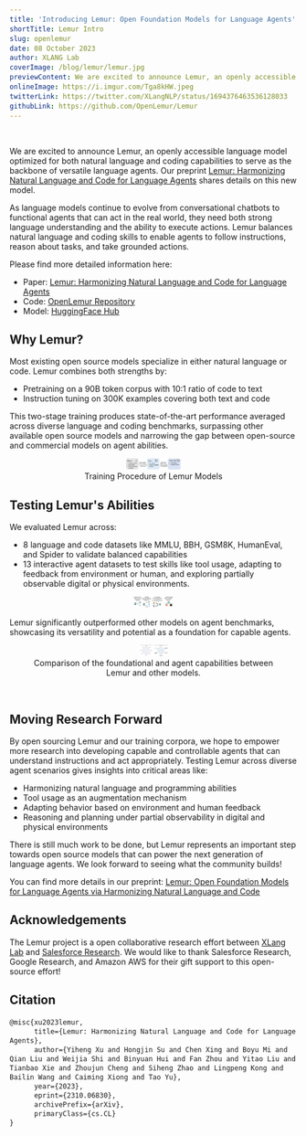 ```yaml
---
title: 'Introducing Lemur: Open Foundation Models for Language Agents'
shortTitle: Lemur Intro
slug: openlemur
date: 08 October 2023
author: XLANG Lab
coverImage: /blog/lemur/lemur.jpg
previewContent: We are excited to announce Lemur, an openly accessible language model optimized for both natural language and coding capabilities to serve as the backbone of versatile language agents.
onlineImage: https://i.imgur.com/Tga8kHW.jpeg
twitterLink: https://twitter.com/XLangNLP/status/1694376463536128033
githubLink: https://github.com/OpenLemur/Lemur
---
```


<br>

We are excited to announce Lemur, an openly accessible language model optimized for both natural language and coding capabilities to serve as the backbone of versatile language agents. Our preprint [Lemur: Harmonizing Natural Language and Code for Language Agents](https://arxiv.org/abs/2310.06830) shares details on this new model.

As language models continue to evolve from conversational chatbots to functional agents that can act in the real world, they need both strong language understanding and the ability to execute actions. Lemur balances natural language and coding skills to enable agents to follow instructions, reason about tasks, and take grounded actions.

Please find more detailed information here:

- Paper: [Lemur: Harmonizing Natural Language and Code for Language Agents](https://arxiv.org/abs/2310.06830)
- Code: [OpenLemur Repository ](https://github.com/OpenLemur/Lemur)
- Model: [HuggingFace Hub](https://huggingface.co/OpenLemur)

## Why Lemur?
Most existing open source models specialize in either natural language or code. Lemur combines both strengths by:

- Pretraining on a 90B token corpus with 10:1 ratio of code to text
- Instruction tuning on 300K examples covering both text and code

This two-stage training produces state-of-the-art performance averaged across diverse language and coding benchmarks, surpassing other available open source models and narrowing the gap between open-source and commercial models on agent abilities.

<figure style="text-align: center;">  
  <img src="/blog/lemur/pipeline.png" height=20>  
  <figcaption style="text-align: center;">Training Procedure of Lemur Models</figcaption>  
</figure>  

## Testing Lemur's Abilities
We evaluated Lemur across:
- 8 language and code datasets like MMLU, BBH, GSM8K, HumanEval, and Spider to validate balanced capabilities
- 13 interactive agent datasets to test skills like tool usage, adapting to feedback from environment or human, and exploring partially observable digital or physical environments.

<figure style="text-align: center;">  
  <img src="/blog/lemur/agent-skills.png" height=20>  
  <figcaption style="text-align: center;"></figcaption>  
</figure>  


Lemur significantly outperformed other models on agent benchmarks, showcasing its versatility and potential as a foundation for capable agents.

<figure style="text-align: center;">  
  <img src="/blog/lemur/overall-performance.png" height=20>  
  <figcaption style="text-align: center;">Comparison of the foundational and agent capabilities between Lemur and other models.</figcaption>  
</figure>  

<br>

## Moving Research Forward
By open sourcing Lemur and our training corpora, we hope to empower more research into developing capable and controllable agents that can understand instructions and act appropriately. Testing Lemur across diverse agent scenarios gives insights into critical areas like:

- Harmonizing natural language and programming abilities
- Tool usage as an augmentation mechanism
- Adapting behavior based on environment and human feedback
- Reasoning and planning under partial observability in digital and physical environments

There is still much work to be done, but Lemur represents an important step towards open source models that can power the next generation of language agents. We look forward to seeing what the community builds!

You can find more details in our preprint: [Lemur: Open Foundation Models for Language Agents via Harmonizing Natural Language and Code]()

## Acknowledgements

The Lemur project is a open collaborative research effort between [XLang Lab](https://xlang.ai) and [Salesforce Research](https://www.salesforceairesearch.com/). We would like to thank Salesforce Research, Google Research, and Amazon AWS for their gift support to this open-source effort!

## Citation

```
@misc{xu2023lemur,
      title={Lemur: Harmonizing Natural Language and Code for Language Agents}, 
      author={Yiheng Xu and Hongjin Su and Chen Xing and Boyu Mi and Qian Liu and Weijia Shi and Binyuan Hui and Fan Zhou and Yitao Liu and Tianbao Xie and Zhoujun Cheng and Siheng Zhao and Lingpeng Kong and Bailin Wang and Caiming Xiong and Tao Yu},
      year={2023},
      eprint={2310.06830},
      archivePrefix={arXiv},
      primaryClass={cs.CL}
}
```
